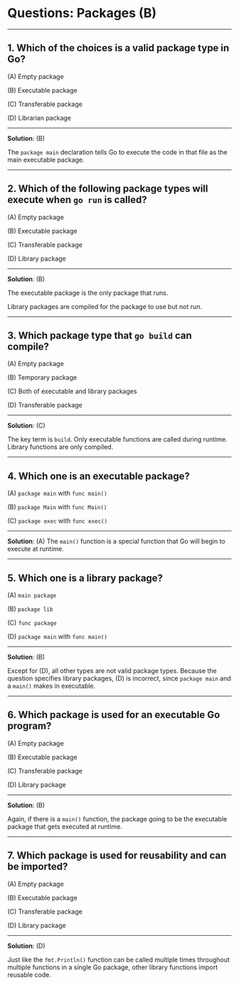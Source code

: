 # Questions: Packages (B)

---

## 1. Which of the choices is a valid package type in Go?

(A) Empty package

(B) Executable package

(C) Transferable package

(D) Librarian package

---

**Solution**: (B)

The `package main` declaration tells Go to execute the code in that file as the main executable package.

---

## 2. Which of the following package types will execute when `go run` is called?

(A) Empty package

(B) Executable package

(C) Transferable package

(D) Library package

---

**Solution**: (B)

The executable package is the only package that runs.

Library packages are compiled for the package to use but not run.

---

## 3. Which package type that `go build` can compile?

(A) Empty package

(B) Temporary package

(C) Both of executable and library packages 

(D) Transferable package

---

**Solution**: (C)

The key term is `build`. Only executable functions are called during runtime. 
Library functions are only compiled.

---

## 4. Which one is an executable package?

(A) `package main` with `func main()`

(B) `package Main` with `func Main()`

(C) `package exec` with `func exec()`

---

**Solution**: (A)
The `main()` function is a special function that Go will begin to execute at runtime.

---

## 5. Which one is a library package?

(A) `main package`

(B) `package lib` 

(C) `func package`

(D) `package main` with `func main()`

---

**Solution**: (B)

Except for (D), all other types are not valid package types.
Because the question specifies library packages, (D) is incorrect, since `package main` and a `main()` makes in executable.

---

## 6. Which package is used for an executable Go program?

(A) Empty package

(B) Executable package

(C) Transferable package

(D) Library package

---

**Solution**: (B)

Again, if there is a `main()` function, the package going to be the executable package that gets executed at runtime.

---

## 7. Which package is used for reusability and can be imported? 

(A) Empty package

(B) Executable package 

(C) Transferable package

(D) Library package

---

**Solution**: (D)

Just like the `fmt.Println()` function can be called multiple times throughout multiple functions in a single Go package, other library functions import reusable code.